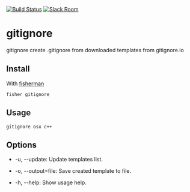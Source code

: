 [![Build Status][travis-badge]][travis-link]
[![Slack Room][slack-badge]][slack-link]

# gitignore

gitignore create .gitignore from downloaded templates from gitignore.io

## Install

With [fisherman]

```
fisher gitignore
```

## Usage

```fish
gitignore osx c++
```

## Options

* -u, --update:
    Update templates list.

* -o, --outout=file:
    Save created template to file.

* -h, --help:
    Show usage help.


[travis-link]: https://travis-ci.org/fisherman/gitignore
[travis-badge]: https://img.shields.io/travis/fisherman/gitignore.svg
[slack-link]: https://fisherman-wharf.herokuapp.com
[slack-badge]: https://fisherman-wharf.herokuapp.com/badge.svg
[fisherman]: https://github.com/fisherman/fisherman
